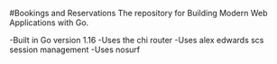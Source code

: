 #Bookings and Reservations
The repository for Building Modern Web Applications with Go.

-Built in Go version 1.16
-Uses the chi router
-Uses alex edwards scs session management
-Uses nosurf